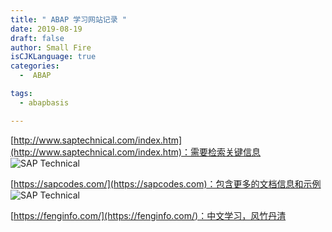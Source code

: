 ```yaml
---
title: " ABAP 学习网站记录 "
date: 2019-08-19
draft: false
author: Small Fire
isCJKLanguage: true
categories: 
  -  ABAP

tags: 
  - abapbasis

---
```


[http://www.saptechnical.com/index.htm](http://www.saptechnical.com/index.htm)：需要检索关键信息
![SAP Technical](/images/ABAP/WebSite.png)

[https://sapcodes.com/](https://sapcodes.com)：包含更多的文档信息和示例
![SAP Technical](/images/ABAP/WebSite2.png)

[https://fenginfo.com/](https://fenginfo.com/)：中文学习，风竹丹清

